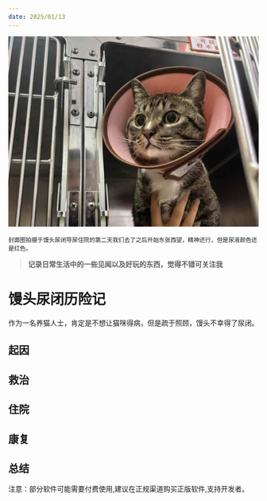 ```yaml
---
date: 2025/01/13
---
```


<img src="https://raw.githubusercontent.com/imwyz/weekly/main/src/pricure/2.jpg" width="800" />

<small>封面图拍摄于馒头尿闭导尿住院的第二天我们去了之后开始东张西望，精神还行，但是尿液颜色还是红色。</small>

> **记录日常生活中的一些见闻以及好玩的东西，觉得不错可关注我**

# 馒头尿闭历险记

作为一名养猫人士，肯定是不想让猫咪得病，但是疏于照顾，馒头不幸得了尿闭。

## 起因

## 救治

## 住院

## 康复

## 总结

注意：部分软件可能需要付费使用,建议在正规渠道购买正版软件,支持开发者。
